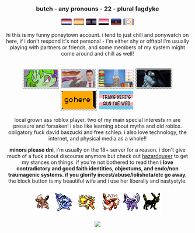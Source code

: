 <div align="center">  

### butch - any pronouns - 22 - plural fagdyke </div>

<div align="center"> 
  
![lesboy](lesboytiny.png) ![butch](butchtiny.png) ![termcollector](termctiny.png) ![recipromantic](reciprotiny.png) ![ambiamarous](ambitiny.png) ![objectum](objectumtiny.png)</div>

<div align="center"> hi this is my funny poneytown account. i tend to just chill and ponywatch on here, if i don't respond it's not personal - i'm either shy or offtab! i'm usually playing with partners or friends, and some members of my system might come around and chill as well!

<br>![stoney pony stamp](sp2.png) ![man saluting lesbian flag stamp](lessalute.png) ![papas pizzeria mayo burger stamp](mayo.gif) ![sebastian petting seabunny stamp](sebpet.gif) ![go in the dark meme stamp](inthedark.gif) ![trans nerds run the web stamp](transnerds.png) 

local grown ass roblox player, two of my main special interests rn are pressure and forsaken! i also like learning about myths and old roblox. obligatory fuck david baszucki and free schlep. i also love technology, the internet, and physical media as a whole!!

**minors please dni**, i'm usually on the 18+ server for a reason. i don't give much of a fuck about discourse anymore but check out [hazardqueer](https://hazardqueer.carrd.co/) to get my stances on things. if you're not bothered to read then **i love contradictory and good faith identities, objectums, and endo/non traumagenic systems. if you glorify incest/abuse/lolishota/etc go away.** the block button is my beautiful wife and i use her liberally and nastystyle.

![](eevees.gif)

![](https://komarev.com/ghpvc/?username=FIXED0DDS)</div>

